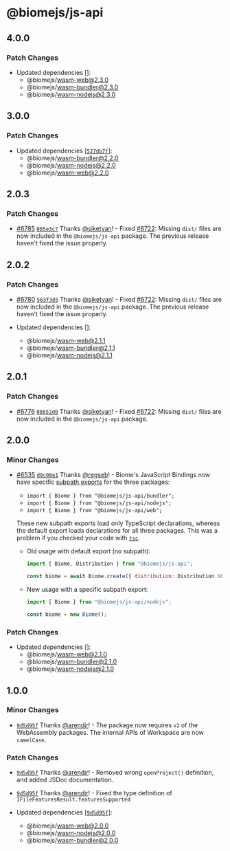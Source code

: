 # @biomejs/js-api

## 4.0.0

### Patch Changes

- Updated dependencies []:
  - @biomejs/wasm-web@2.3.0
  - @biomejs/wasm-bundler@2.3.0
  - @biomejs/wasm-nodejs@2.3.0

## 3.0.0

### Patch Changes

- Updated dependencies [[`527db7f`](https://github.com/biomejs/biome/commit/527db7f7c142f8c95c6d4513603530220a4cc95c)]:
  - @biomejs/wasm-bundler@2.2.0
  - @biomejs/wasm-nodejs@2.2.0
  - @biomejs/wasm-web@2.2.0

## 2.0.3

### Patch Changes

- [#6785](https://github.com/biomejs/biome/pull/6785) [`085e3c7`](https://github.com/biomejs/biome/commit/085e3c756344c92adbf69d5270b93402ff9713e8) Thanks [@siketyan](https://github.com/siketyan)! - Fixed [#6722](https://github.com/biomejs/biome/issues/6772): Missing `dist/` files are now included in the `@biomejs/js-api` package. The previous release haven't fixed the issue properly.

## 2.0.2

### Patch Changes

- [#6780](https://github.com/biomejs/biome/pull/6780) [`563f3d5`](https://github.com/biomejs/biome/commit/563f3d5fbcfb220bf5c2a386be385a42d2a7069c) Thanks [@siketyan](https://github.com/siketyan)! - Fixed [#6722](https://github.com/biomejs/biome/issues/6772): Missing `dist/` files are now included in the `@biomejs/js-api` package. The previous release haven't fixed the issue properly.

- Updated dependencies []:
  - @biomejs/wasm-web@2.1.1
  - @biomejs/wasm-bundler@2.1.1
  - @biomejs/wasm-nodejs@2.1.1

## 2.0.1

### Patch Changes

- [#6776](https://github.com/biomejs/biome/pull/6776) [`08652d0`](https://github.com/biomejs/biome/commit/08652d0dfd34f84759597dc7f613cc260e362ee9) Thanks [@siketyan](https://github.com/siketyan)! - Fixed [#6722](https://github.com/biomejs/biome/issues/6772): Missing `dist/` files are now included in the `@biomejs/js-api` package.

## 2.0.0

### Minor Changes

- [#6535](https://github.com/biomejs/biome/pull/6535) [`d8c08e1`](https://github.com/biomejs/biome/commit/d8c08e1691a1b64cf48e86bd490bfe1485df3fa1) Thanks [@regseb](https://github.com/regseb)! - Biome's JavaScript Bindings now have specific [subpath exports](https://nodejs.org/api/packages.html#subpath-exports) for the three packages:
  - `import { Biome } from "@biomejs/js-api/bundler";`
  - `import { Biome } from "@biomejs/js-api/nodejs";`
  - `import { Biome } from "@biomejs/js-api/web";`

  These new subpath exports load only TypeScript declarations, whereas the default export loads declarations for all three packages. This was a problem if you checked your code with [`tsc`](https://www.typescriptlang.org/docs/handbook/compiler-options.html).
  - Old usage with default export (no subpath):

    ```js
    import { Biome, Distribution } from "@biomejs/js-api";

    const biome = await Biome.create({ distribution: Distribution.NODE });
    ```

  - New usage with a specific subpath export:

    ```js
    import { Biome } from "@biomejs/js-api/nodejs";

    const biome = new Biome();
    ```

### Patch Changes

- Updated dependencies []:
  - @biomejs/wasm-web@2.1.0
  - @biomejs/wasm-bundler@2.1.0
  - @biomejs/wasm-nodejs@2.1.0

## 1.0.0

### Minor Changes

- [`9d5d95f`](https://github.com/biomejs/biome/commit/9d5d95fffd5734522c8911db18c6d16ee6a96756) Thanks [@arendjr](https://github.com/arendjr)! - The package now requires `v2` of the WebAssembly packages. The internal APIs of Workspace are now `camelCase`.

### Patch Changes

- [`9d5d95f`](https://github.com/biomejs/biome/commit/9d5d95fffd5734522c8911db18c6d16ee6a96756) Thanks [@arendjr](https://github.com/arendjr)! - Removed wrong `openProject()` definition, and added JSDoc documentation.

- [`9d5d95f`](https://github.com/biomejs/biome/commit/9d5d95fffd5734522c8911db18c6d16ee6a96756) Thanks [@arendjr](https://github.com/arendjr)! - Fixed the type definition of `IFileFeaturesResult.featuresSupported`

- Updated dependencies [[`9d5d95f`](https://github.com/biomejs/biome/commit/9d5d95fffd5734522c8911db18c6d16ee6a96756)]:
  - @biomejs/wasm-web@2.0.0
  - @biomejs/wasm-nodejs@2.0.0
  - @biomejs/wasm-bundler@2.0.0
